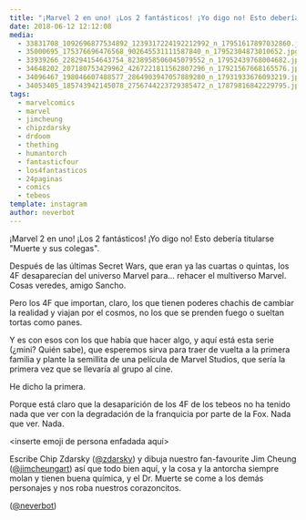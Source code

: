 ```yaml
---
title: "¡Marvel 2 en uno! ¡Los 2 fantásticos! ¡Yo digo no! Esto debería titularse \"Muerte y sus colegas\""
date: 2018-06-12 12:12:08
media: 
  - 33831708_1092696877534892_1239317224192212992_n_17951617897032860.jpg
  - 35000695_175376696476568_902645531111587840_n_17952304873010652.jpg
  - 33939266_228294154643754_8238958506045079552_n_17952439768004682.jpg
  - 34648202_207180753429962_4267221811562807296_n_17921567668165576.jpg
  - 34096467_198046607488577_2864903947057889280_n_17931933676093219.jpg
  - 34053405_185743942145078_2756744223729385472_n_17879816842229795.jpg
tags: 
  - marvelcomics
  - marvel
  - jimcheung
  - chipzdarsky
  - drdoom
  - thething
  - humantorch
  - fantasticfour
  - los4fantasticos
  - 24paginas
  - comics
  - tebeos
template: instagram
author: neverbot
---
```


¡Marvel 2 en uno! ¡Los 2 fantásticos! ¡Yo digo no! Esto debería titularse "Muerte y sus colegas".

Después de las últimas Secret Wars, que eran ya las cuartas o quintas, los 4F desaparecían del universo Marvel para... rehacer el multiverso Marvel. Cosas veredes, amigo Sancho.

Pero los 4F que importan, claro, los que tienen poderes chachis de cambiar la realidad y viajan por el cosmos, no los que se prenden fuego o sueltan tortas como panes.

Y es con esos con los que había que hacer algo, y aquí está esta serie (¿mini? Quién sabe), que esperemos sirva para traer de vuelta a la primera familia y plante la semillita de una película de Marvel Studios, que sería la primera vez que se llevaría al grupo al cine.

He dicho la primera.

Porque está claro que la desaparición de los 4F de los tebeos no ha tenido nada que ver con la degradación de la franquicia por parte de la Fox. Nada que ver. Nada.

<inserte emoji de persona enfadada aquí>

Escribe Chip Zdarsky ([@zdarsky](https://instagram.com/zdarsky)) y dibuja nuestro fan-favourite Jim Cheung ([@jimcheungart](https://instagram.com/jimcheungart)) así que todo bien aquí, y la cosa y la antorcha siempre molan y tienen buena química, y el Dr. Muerte se come a los demás personajes y nos roba nuestros corazoncitos.

([@neverbot](https://instagram.com/neverbot))
